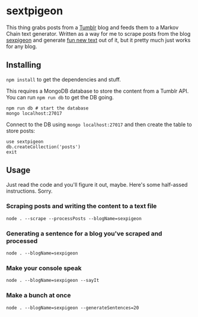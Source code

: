 # sextpigeon

This thing grabs posts from a [Tumblr](http://www.tumblr.com) blog and feeds them to a Markov Chain text generator. Written as a way for me to scrape posts from the blog [sexpigeon](http://sexpigeon.tumblr.com) and generate [fun new text](http://sextpigeon.tumblr.com) out of it, but it pretty much just works for any blog.

## Installing

`npm install` to get the dependencies and stuff.

This requires a MongoDB database to store the content from a Tumblr API. You can run `npm run db` to get the DB going.

    npm run db # start the database
    mongo localhost:27017

Connect to the DB using `mongo localhost:27017` and then create the table to store posts:

    use sextpigeon
    db.createCollection('posts')
    exit

## Usage

Just read the code and you'll figure it out, maybe. Here's some half-assed instructions. Sorry.

### Scraping posts and writing the content to a text file

    node . --scrape --processPosts --blogName=sexpigeon

### Generating a sentence for a blog you've scraped and processed

    node . --blogName=sexpigeon

### Make your console speak

    node . --blogName=sexpigeon --sayIt

### Make a bunch at once

    node . --blogName=sexpigeon --generateSentences=20

